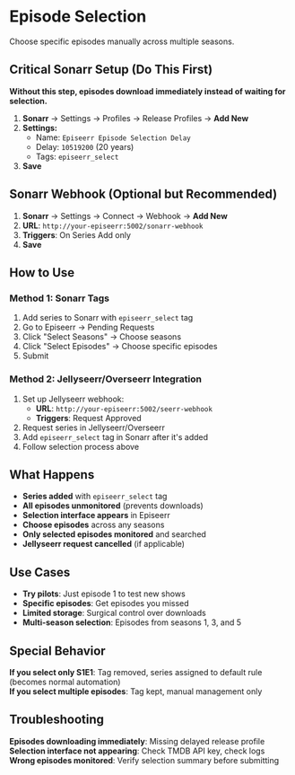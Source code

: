 # Episode Selection

Choose specific episodes manually across multiple seasons.

## Critical Sonarr Setup (Do This First)

**Without this step, episodes download immediately instead of waiting for selection.**

1. **Sonarr** → Settings → Profiles → Release Profiles → **Add New**
2. **Settings:**
   - Name: `Episeerr Episode Selection Delay`
   - Delay: `10519200` (20 years)
   - Tags: `episeerr_select`
3. **Save**

## Sonarr Webhook (Optional but Recommended)

1. **Sonarr** → Settings → Connect → Webhook → **Add New**
2. **URL**: `http://your-episeerr:5002/sonarr-webhook`
3. **Triggers**: On Series Add only
4. **Save**

## How to Use

### Method 1: Sonarr Tags

1. Add series to Sonarr with `episeerr_select` tag
2. Go to Episeerr → Pending Requests
3. Click "Select Seasons" → Choose seasons
4. Click "Select Episodes" → Choose specific episodes
5. Submit

### Method 2: Jellyseerr/Overseerr Integration

1. Set up Jellyseerr webhook:
   - **URL**: `http://your-episeerr:5002/seerr-webhook`
   - **Triggers**: Request Approved
2. Request series in Jellyseerr/Overseerr
3. Add `episeerr_select` tag in Sonarr after it's added
4. Follow selection process above

## What Happens

- **Series added** with `episeerr_select` tag
- **All episodes unmonitored** (prevents downloads)  
- **Selection interface appears** in Episeerr
- **Choose episodes** across any seasons
- **Only selected episodes monitored** and searched
- **Jellyseerr request cancelled** (if applicable)

## Use Cases

- **Try pilots**: Just episode 1 to test new shows
- **Specific episodes**: Get episodes you missed  
- **Limited storage**: Surgical control over downloads
- **Multi-season selection**: Episodes from seasons 1, 3, and 5

## Special Behavior

**If you select only S1E1**: Tag removed, series assigned to default rule (becomes normal automation)  
**If you select multiple episodes**: Tag kept, manual management only

## Troubleshooting

**Episodes downloading immediately**: Missing delayed release profile  
**Selection interface not appearing**: Check TMDB API key, check logs  
**Wrong episodes monitored**: Verify selection summary before submitting
